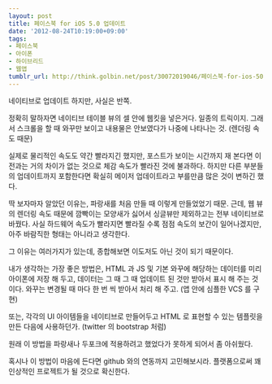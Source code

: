 ```yaml
---
layout: post
title: 페이스북 for iOS 5.0 업데이트
date: '2012-08-24T10:19:00+09:00'
tags:
- 페이스북
- 아이폰
- 하이브리드
- 웹앱
tumblr_url: http://think.golbin.net/post/30072019046/페이스북-for-ios-50-업데이트
---
```

네이티브로 업데이트 하지만, 사실은 반쪽.

정확히 말하자면 네이티브 테이블 뷰의 셀 안에 웹킷을 넣은거다. 일종의 트릭이지. 그래서 스크롤을 할 때 와꾸만 보이고 내용물은 안보였다가 나중에 나타나는 것. (렌더링 속도 때문)

실제로 물리적인 속도도 약간 빨라지긴 했지만, 포스트가 보이는 시간까지 재 본다면 이전과는 거의 차이가 없는 것으로 체감 속도가 빨라진 것에 불과하다. 하지만 다른 부분들의 업데이트까지 포함한다면 확실히 메이저 업데이트라고 부를만큼 많은 것이 변하긴 했다.

딱 보자마자 알았던 이유는, 파랑새를 처음 만들 때 이렇게 만들었었기 때문. 근데, 웹 뷰의 렌더링 속도 때문에 깜빡이는 모양새가 싫어서 싱글뷰만 제외하고는 전부 네이티브로 바꿨다. 사실 하드웨어 속도가 빨라지면 빨라질 수록 점점 속도의 보간이 일어나겠지만, 아주 바람직한 형태는 아니라고 생각한다.

그 이유는 여러가지가 있는데, 종합해보면 이도저도 아닌 것이 되기 때문이다.

내가 생각하는 가장 좋은 방법은, HTML 과 JS 및 기본 와꾸에 해당하는 데이터를 미리 아이폰에 저장 해 두고, 데이터는 그 때 그 때 업데이트 된 것만 받아서 표시 해 주는 것이다. 와꾸는 변경될 때 마다 한 번 씩 받아서 처리 해 주고. (앱 안에 심플한 VCS 를 구현)

또는, 각각의 UI 아이템들을 네이티브로 만들어두고 HTML 로 표현할 수 있는 템플릿을 만든 다음에 사용하던가. (twitter 의 bootstrap 처럼)

원래 이 방법을 파랑새나 두포크에 적용하려고 했었다가 못하게 되어서 좀 아쉬웠다.

혹시나 이 방법이 마음에 든다면 github 와의 연동까지 고민해보시라. 플랫폼으로써 꽤 인상적인 프로젝트가 될 것으로 확신한다.
